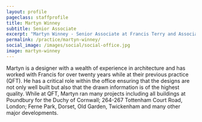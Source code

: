 ```yaml
---
layout: profile
pageclass: staffprofile
title: Martyn Winney
subtitle: Senior Associate
excerpt: "Martyn Winney - Senior Associate at Francis Terry and Associates"
permalink: /practice/martyn-winney/
social_image: /images/social/social-office.jpg
image: martyn-winney
---
```


<p>
Martyn is a designer with a wealth of experience in architecture and has worked with Francis for over twenty years while at their previous practice (QFT).  He has a critical role within the office ensuring that the designs are not only well built but also that the drawn information is of the highest quality.  While at QFT, Martyn ran many projects including all buildings at Poundbury for the Duchy of Cornwall; 264-267 Tottenham Court Road, London; Ferne Park, Dorset, Old Garden, Twickenham and many other major developments. 
</p>